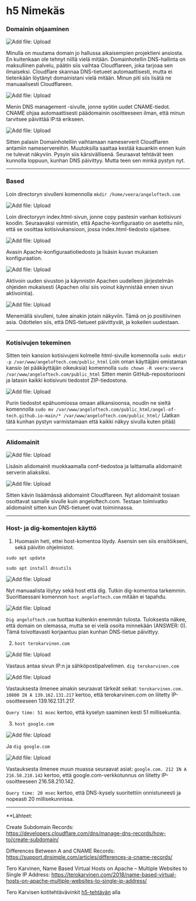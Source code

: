# h5 Nimekäs

### Domainin ohjaaminen

![Add file: Upload](e1.png)
 
Minulla on muutama domain jo hallussa aikaisempien projektieni ansiosta. En kuitenkaan ole tehnyt niillä vielä mitään. Domainhotellin DNS-hallinta on maksullinen palvelu, päätin siis vaihtaa Cloudflareen, joka tarjoaa sen ilmaiseksi.
Cloudflare skannaa DNS-tietueet automaattisesti, mutta ei tietenkään löytänyt domainistani vielä mitään. Minun piti siis lisätä ne manuaalisesti Cloudflareen.

![Add file: Upload](e2.png)
 
Menin DNS management -sivulle, jonne syötin uudet CNAME-tiedot. CNAME ohjaa automaattisesti päädomainin osoitteeseen ilman, että minun tarvitsee päivittää IP:tä erikseen.

![Add file: Upload](e3.png)

Sitten palasin Domainhotelliin vaihtamaan nameserverit Cloudflaren antamiin nameservereihin. Muutoksilla saattaa kestää kauankin ennen kuin ne tulevat näkyviin. Pysyin siis kärsivällisenä. 
Seuraavat tehtävät teen kunnolla loppuun, kunhan DNS päivittyy. Mutta teen sen minkä pystyn nyt.

---

### Based
Loin directoryn sivulleni komennolla `mkdir /home/veera/angeloftech.com`

![Add file: Upload](e4.png)

Loin directoryyn index.html-sivun, jonne copy pastesin vanhan kotisivuni koodin. 
Seuraavaksi varmistin, että Apache-konfiguraatio on asetettu niin, että se osoittaa kotisivukansioon, jossa index.html-tiedosto sijaitsee.  

![Add file: Upload](e5.png)
 
Avasin Apache-konfiguraatiotiedosto ja lisäsin kuvan mukaisen konfiguraation. 

![Add file: Upload](e6.png)
 
Aktivoin uuden sivuston ja käynnistin Apachen uudelleen järjestelmän ohjeiden mukaisesti (Apachen olisi siis voinut käynnistää ennen sivun aktivointia). 

![Add file: Upload](e7.png)
 
Menemällä sivulleni, tulee ainakin jotain näkyviin. Tämä on jo positiivinen asia. Odottelen siis, että DNS-tietueet päivittyvät, ja kokeilen uudestaan.

---

### Kotisivujen tekeminen
Sitten tein kansion kotisivujeni kolmelle html-sivulle komennolla `sudo mkdir -p /var/www/angeloftech.com/public_html`
Loin oman käyttäjäni omistaman kansio (ei pääkäyttäjän oikeuksia) komennolla `sudo chown -R veera:veera /var/www/angeloftech.com/public_html`
Sitten menin GitHub-repositoriooni ja latasin kaikki kotisivuni tiedostot ZIP-tiedostona. 

![Add file: Upload](e8.png)
 
Purin tiedostot epähuomiossa omaan alikansioonsa, noudin ne sieltä komennolla `sudo mv /var/www/angeloftech.com/public_html/angel-of-tech.github.io-main/* /var/www/angeloftech.com/public_html/`
(Jatkan tätä kunhan pystyn varmistamaan että kaikki näkyy sivulla kuten pitää)

---

### Alidomainit

![Add file: Upload](e9.png)
 
Lisäsin alidomainit muokkaamalla conf-tiedostoa ja laittamalla alidomainit serverin aliaksiksi. 

![Add file: Upload](e10.png)
 
Sitten kävin lisäämässä alidomainit Cloudflareen. Nyt alidomainit tosiaan osoittavat samalle sivulle kuin angeloftech.com. Testaan toimivatko alidomainit sitten kun DNS-tietueet ovat toiminnassa.

---

### Host- ja dig-komentojen käyttö

1. Huomasin heti, ettei host-komentoa löydy. Asensin sen siis ensitöikseni, sekä päivitin ohjelmistot.
   
`sudo apt update`

`sudo apt install dnsutils`

![Add file: Upload](e11.png)
 
Nyt manuaalista löytyy sekä host että dig. Tutkin dig-komentoa tarkemmin. 
Suorittaessani komennon `host angeloftech.com` mitään ei tapahdu.

![Add file: Upload](e12.png)
 
`Dig angeloftech.com` tuottaa kuitenkin enemmän tulosta. Tuloksesta näkee, että domain on olemassa, mutta se ei vielä osoita minnekään (ANSWER: 0). Tämä toivottavasti korjaantuu pian kunhan DNS-tietue päivittyy.

2. `host terokarvinen.com`

![Add file: Upload](e13.png)
 
Vastaus antaa sivun IP:n ja sähköpostipalvelimen.
`dig terokarvinen.com`

![Add file: Upload](e14.png)
 
Vastauksesta ilmenee ainakin seuraavat tärkeät seikat:
`terokarvinen.com. 10800 IN A 139.162.131.217` kertoo, että terokarvinen.com on liitetty IP-osoitteeseen 139.162.131.217.

`Query time: 51 msec` kertoo, että kyselyn saaminen kesti 51 millisekuntia.

3. `host google.com`

![Add file: Upload](e15.png)
 
Ja `dig google.com`

![Add file: Upload](e16.png)
 
Vastauksesta ilmenee muun muassa seuraavat asiat:
`google.com. 212 IN A 216.58.210.142` kertoo, että google.com-verkkotunnus on liitetty IP-osoitteeseen 216.58.210.142.

`Query time: 20 msec` kertoo, että DNS-kysely suoritettiin onnistuneesti ja nopeasti 20 millisekunnissa.

---

**Lähteet:

Create Subdomain Records: https://developers.cloudflare.com/dns/manage-dns-records/how-to/create-subdomain/

Differences Between A and CNAME Records: https://support.dnsimple.com/articles/differences-a-cname-records/ 

Tero Karvinen, Name Based Virtual Hosts on Apache – Multiple Websites to Single IP Address: https://terokarvinen.com/2018/name-based-virtual-hosts-on-apache-multiple-websites-to-single-ip-address/

Tero Karvisen kotitehtävävinkit [h5-tehtävän](https://terokarvinen.com/linux-palvelimet/#h5-nimekas) alla

